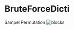 # BruteForceDicti
Sampel Permutation
![blocks](https://github.com/SecretDiscorder/BruteForceDicti/assets/139457966/cc42bcd3-86c1-44cb-873d-b33942286353)
